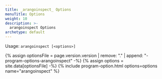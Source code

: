 ```yaml
---
title: _arangoinspect_ Options
menuTitle: Options
weight: 10
description: >-
  arangoinspect Options
archetype: default
---
```

Usage: `arangoinspect [<options>]`

{% assign optionsFile = page.version.version | remove: "." | append: "-program-options-arangoinspect" -%}
{% assign options = site.data[optionsFile] -%}
{% include program-option.html options=options name="arangoinspect" %}
